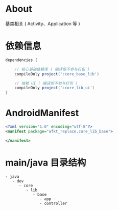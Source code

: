 
# About

基类相关 ( Activity、Application 等 )

# 依赖信息

```groovy
dependencies {

    // 核心基础依赖库 ( 编译但不参与打包 )
    compileOnly project(':core_base_lib')

    // 依赖 UI ( 编译但不参与打包 )
    compileOnly project(':core_lib_ui')
}
```

# AndroidManifest

```xml
<?xml version="1.0" encoding="utf-8"?>
<manifest package="afkt_replace.core_lib_base">

</manifest>
```

# main/java 目录结构

```
- java                           
   - dev                         
      - core                     
         - lib                   
            - base               
               - app             
               - controller      
```
